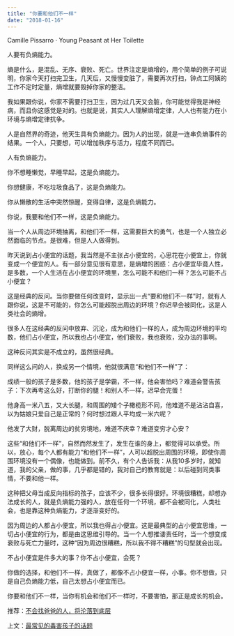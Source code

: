 ```yaml
---
title: "你要和他们不一样"
date: "2018-01-16"
---
```


Camille Pissarro · Young Peasant at Her Toilette

人要有负熵能力。

熵是什么，是混乱、无序、衰败、死亡。世界注定是熵增的，用个简单的例子可说明，你家今天打扫完卫生，几天后，又慢慢变脏了，需要再次打扫，钟点工阿姨的工作不定时定量，熵增就要毁掉你家的整洁。

我如果跟你说，你家不需要打扫卫生，因为过几天又会脏，你可能觉得我是神经病，而且你这感觉是对的。也就是说，其实人人理解熵增定律，人人也有能力在小环境与熵增定律抗争。

人是自然界的奇迹，他天生具有负熵能力。因为人的出现，就是一连串负熵事件的结果。一个人，只要想，可以增加秩序与活力，程度不同而已。

人有负熵能力。

你不想睡懒觉，早睡早起，这是负熵能力。

你想健康，不吃垃圾食品了，这是负熵能力。

你从懒散的生活中突然惊醒，变得自律，这是负熵能力。

你说，我要和他们不一样，这是负熵能力。

当一个人从周边环境抽离，和他们不一样，这需要巨大的勇气，也是一个人独立必然面临的节点。是很难，但是人人做得到。

昨天说到占小便宜的话题，我当然是不主张占小便宜的，心思花在小便宜上，你就变成一个便宜的人。有一部分意见很有意思，是熵增的困惑：占小便宜毕竟人性，是多数，一个人生活在占小便宜的环境里，怎么可能不和他们一样？怎么可能不占小便宜？

这是经典的反问。当你要做任何改变时，显示出一点“要和他们不一样”时，就有人跟你说，这是不可能的，你怎么可能超脱出周边的环境？你迟早会被同化，这是人类社会的熵增。

很多人在这经典的反问中放弃、沉沦，成为和他们一样的人，成为周边环境的平均数，他们占小便宜，所以我也占小便宜，他们衰败，我也衰败，没办法的事啊。

这种反问其实是不成立的，虽然很经典。

同样这么问的人，换成另一个情境，他就很满意“和他们不一样”了：

成绩一般的孩子是多数，他的孩子是学霸，不一样，他会害怕吗？难道会警告孩子：下次再考这么好，打断你的腿！和别人不一样，迟早会完蛋！

他身高一米八五，又大长腿，和周围的矮个子橄榄形不同，他难道不是沾沾自喜，以为姑娘只爱自己是正常的？何时想过跟人平均成一米六呢？

他发了大财，脱离周边的贫穷境地，难道不庆幸？难道变穷才心安？

这些“和他们不一样”，自然而然发生了，发生在谁的身上，都觉得可以承受。所以，放心，每个人都有能力“和他们不一样”，人可以超脱出周围的环境，即使你周围环境没有一个偶像，也能做到。前不久，有个人告诉我：从我10多岁时，就知道，我的父亲，做的事，几乎都是错的，我对自己的教育就是：以后碰到同类事情，不要和他一样。

这种把父母当成反向指标的孩子，应该不少，很多长得很好。环境很糟糕，却想办法成长的人，就是负熵能力强的人，放在任何一个环境，都不会被同化，人类社会，也是靠这种负熵能力，才逐渐变好的。

因为周边的人都占小便宜，所以我也得占小便宜。这是最典型的占小便宜思维，一切占小便宜的行为，都是由这思维引导的。当一个人想推诿责任时，当一个想变成衰败与死亡力量时，这种“因为周边很糟糕，所以我不得不糟糕”的句型就会出现。

不占小便宜是件多大的事？你不占小便宜，会死？

你做的选择，和他们不一样，真做了，都像不占小便宜一样，小事。你不想做，只是自己负熵能力低，自己太想占小便宜而已。

你要和他们不一样，当你有机会和他们不一样时，不要害怕，那正是成长的机会。

推荐：[不会找爸爸的人，将沦落到底层](http://mp.weixin.qq.com/s?__biz=MjM5NDU0Mjk2MQ==&mid=2651622665&idx=1&sn=2fcfb03f9bba5260be693d9ac5019ecf&chksm=bd7e09178a098001a1203572c1b81e0d776dbfb03abea0276f9ad707565d402828b68fd84d4f&scene=21#wechat_redirect)

上文：[最常见的毒害孩子的话题](http://mp.weixin.qq.com/s?__biz=MjM5NDU0Mjk2MQ==&mid=2651625121&idx=1&sn=c753abe73e3f6fd33437e7238ee13105&chksm=bd7e12bf8a099ba9ac4be585e531dd7da6390727cf8c1d06441563808b7faec24bc7ac3eb574&scene=21#wechat_redirect)
